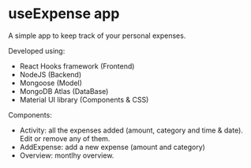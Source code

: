 # useExpense app

A simple app to keep track of your personal expenses.

Developed using:

- React Hooks framework (Frontend)
- NodeJS (Backend)
- Mongoose (Model)
- MongoDB Atlas (DataBase)
- Material UI library (Components & CSS)

Components:

- Activity: all the expenses added (amount, category and time & date). Edit or remove any of them.
- AddExpense: add a new expense (amount and category)
- Overview: montlhy overview.
